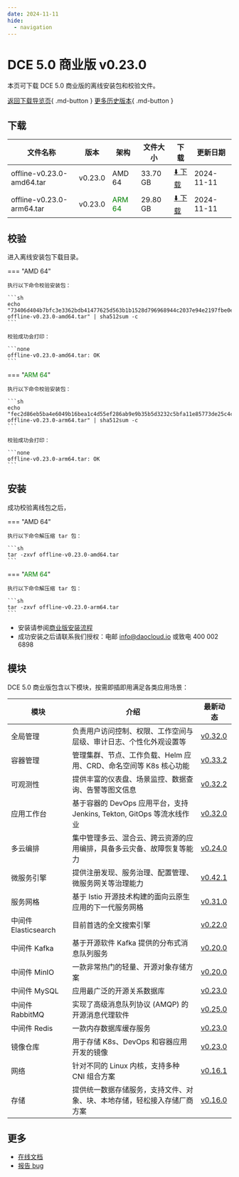 ```yaml
---
date: 2024-11-11
hide:
  - navigation
---
```


# DCE 5.0 商业版 v0.23.0

本页可下载 DCE 5.0 商业版的离线安装包和校验文件。

[返回下载导览页](../index.md#_2){ .md-button } [更多历史版本](./dce5-installer-history.md){ .md-button }

## 下载

| 文件名称 | 版本 | 架构 | 文件大小 | 下载 | 更新日期 |
| ------- | --- | ---- | ------ | --- | ------- |
| offline-v0.23.0-amd64.tar | v0.23.0 | AMD 64 | 33.70 GB | [:arrow_down: 下载](https://qiniu-download-public.daocloud.io/DaoCloud_Enterprise/dce5/offline-v0.23.0-amd64.tar) | 2024-11-11 |
| offline-v0.23.0-arm64.tar | v0.23.0 | <font color="green">ARM 64</font> | 29.80 GB | [:arrow_down: 下载](https://qiniu-download-public.daocloud.io/DaoCloud_Enterprise/dce5/offline-v0.23.0-arm64.tar) | 2024-11-11 |

## 校验

进入离线安装包下载目录。

=== "AMD 64"

    执行以下命令校验安装包：

    ```sh
    echo "73406d404b7bfc3e3362bdb41477625d563b1b1528d796968944c2037e94e2197fbe0edd6192aacbf9fe91121ab199ecb75d11db8bed900abcc982d13a908612  offline-v0.23.0-amd64.tar" | sha512sum -c
    ```

    校验成功会打印：

    ```none
    offline-v0.23.0-amd64.tar: OK
    ```

=== "<font color="green">ARM 64</font>"

    执行以下命令校验安装包：

    ```sh
    echo "fec2d86eb5ba4e6049b16bea1c4d55ef286ab9e9b35b5d3232c5bfa11e85773de25c4cb18ce76e6d17be60703c403119cbedc5b535940c1cc3ce20af1d81b739  offline-v0.23.0-arm64.tar" | sha512sum -c
    ```

    校验成功会打印：

    ```none
    offline-v0.23.0-arm64.tar: OK
    ```

## 安装

成功校验离线包之后，

=== "AMD 64"

    执行以下命令解压缩 tar 包：

    ```sh
    tar -zxvf offline-v0.23.0-amd64.tar
    ```

=== "<font color="green">ARM 64</font>"

    执行以下命令解压缩 tar 包：

    ```sh
    tar -zxvf offline-v0.23.0-arm64.tar
    ```

- 安装请参阅[商业版安装流程](../../install/commercial/start-install.md)
- 成功安装之后请联系我们授权：电邮 info@daocloud.io 或致电 400 002 6898

## 模块

DCE 5.0 商业版包含以下模块，按需即插即用满足各类应用场景：

| 模块 | 介绍 | 最新动态 |
| ---- | --- | ------ |
| 全局管理 | 负责用户访问控制、权限、工作空间与层级、审计日志、个性化外观设置等 | [v0.32.0](../../ghippo/intro/release-notes.md#v0320) |
| 容器管理 | 管理集群、节点、工作负载、Helm 应用、CRD、命名空间等 K8s 核心功能 | [v0.33.2](../../kpanda/intro/release-notes.md#v0332) |
| 可观测性 | 提供丰富的仪表盘、场景监控、数据查询、告警等图文信息 | [v0.32.2](../../insight/intro/release-notes.md#v0322) |
| 应用工作台 | 基于容器的 DevOps 应用平台，支持 Jenkins, Tekton, GitOps 等流水线作业 | [v0.32.0](../../amamba/intro/release-notes.md#v0320) |
| 多云编排 | 集中管理多云、混合云、跨云资源的应用编排，具备多云灾备、故障恢复等能力 | [v0.24.0](../../kairship/intro/release-notes.md#v0240) |
| 微服务引擎 | 提供注册发现、服务治理、配置管理、微服务网关等治理能力 | [v0.42.1](../../skoala/intro/release-notes.md#v0421) |
| 服务网格 | 基于 Istio 开源技术构建的面向云原生应用的下一代服务网格 | [v0.31.0](../../mspider/intro/release-notes.md#v0310) |
| 中间件 Elasticsearch | 目前首选的全文搜索引擎 | [v0.22.0](../../middleware/elasticsearch/release-notes.md#v0220) |
| 中间件 Kafka | 基于开源软件 Kafka 提供的分布式消息队列服务 | [v0.20.0](../../middleware/kafka/release-notes.md#v0200) |
| 中间件 MinIO | 一款非常热门的轻量、开源对象存储方案 | [v0.20.0](../../middleware/minio/release-notes.md#v0200) |
| 中间件 MySQL | 应用最广泛的开源关系数据库 | [v0.23.0](../../middleware/mysql/release-notes.md#v0230) |
| 中间件 RabbitMQ | 实现了高级消息队列协议 (AMQP) 的开源消息代理软件 | [v0.25.0](../../middleware/rabbitmq/release-notes.md#v0250) |
| 中间件 Redis | 一款内存数据库缓存服务 | [v0.23.0](../../middleware/redis/release-notes.md#v0230) |
| 镜像仓库 | 用于存储 K8s、DevOps 和容器应用开发的镜像 | [v0.23.0](../../kangaroo/intro/release-notes.md#v0230) |
| 网络 | 针对不同的 Linux 内核，支持多种 CNI 组合方案 | [v0.16.1](../../network/intro/release-notes.md#v0161) |
| 存储 | 提供统一数据存储服务，支持文件、对象、块、本地存储，轻松接入存储厂商方案 | [v0.16.0](../../storage/hwameistor/release-notes.md) |

## 更多

- [在线文档](../../dce/index.md)
- [报告 bug](https://github.com/DaoCloud/DaoCloud-docs/issues)
